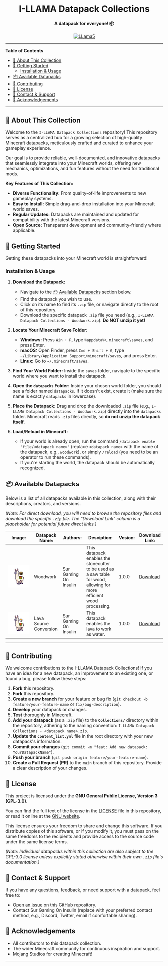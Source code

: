 <div align="center">
	<h1>I-LLAMA Datapack Collections</h1>
	<h4>A datapack for everyone! 📦</h4>
<a href="https://ibb.co/x8RzdnCS"><img src="https://i.ibb.co/R4VQdXvp/LLama5.png" alt="LLama5" border="0" height=250 width=auto></a>
</div>

---

**Table of Contents**

- [🌟 About This Collection](#-about-this-collection)
- [🚀 Getting Started](#-getting-started)
  - [Installation & Usage](#installation--usage)
- [📦 Available Datapacks](#-available-datapacks)
- [🤝 Contributing](#-contributing)
- [📄 License](#-license)
- [📧 Contact & Support](#-contact--support)
- [🙏 Acknowledgements](#-acknowledgements)

---

## 🌟 About This Collection

Welcome to the `I-LLAMA Datapack Collections` repository! This repository serves as a centralized hub for a growing selection of high-quality Minecraft datapacks, meticulously crafted and curated to enhance your gameplay experience.

Our goal is to provide reliable, well-documented, and innovative datapacks that seamlessly integrate into your Minecraft worlds, offering new mechanics, optimizations, and fun features without the need for traditional mods.

**Key Features of This Collection:**

- **Diverse Functionality:** From quality-of-life improvements to new gameplay systems.
- **Easy to Install:** Simple drag-and-drop installation into your Minecraft world saves.
- **Regular Updates:** Datapacks are maintained and updated for compatibility with the latest Minecraft versions.
- **Open Source:** Transparent development and community-friendly where applicable.

## 🚀 Getting Started

Getting these datapacks into your Minecraft world is straightforward!

### Installation & Usage

1.  **Download the Datapack:**

    - Navigate to the [📦 Available Datapacks](#-available-datapacks) section below.
    - Find the datapack you wish to use.
    - Click on its name to find its `.zip` file, or navigate directly to the root of this repository.
    - Download the specific datapack `.zip` file you need (e.g., `I-LLAMA Datapack Collections - Woodwork.zip`). **Do NOT unzip it yet!**

2.  **Locate Your Minecraft Save Folder:**

    - **Windows:** Press `Win + R`, type `%appdata%\.minecraft\saves`, and press Enter.
    - **macOS:** Open Finder, press `Cmd + Shift + G`, type `~/Library/Application Support/minecraft/saves`, and press Enter.
    - **Linux:** Go to `~/.minecraft/saves`.

3.  **Find Your World Folder:** Inside the `saves` folder, navigate to the specific world where you want to install the datapack.

4.  **Open the `datapacks` Folder:** Inside your chosen world folder, you should see a folder named `datapacks`. If it doesn't exist, create it (make sure the name is exactly `datapacks` in lowercase).

5.  **Place the Datapack:** Drag and drop the downloaded `.zip` file (e.g., `I-LLAMA Datapack Collections - Woodwork.zip`) directly into the `datapacks` folder. Minecraft reads `.zip` files directly, so **do not unzip the datapack itself.**

6.  **Load/Reload in Minecraft:**
    - If your world is already open, run the command `/datapack enable "file/<datapack_name>"` (replace `<datapack_name>` with the name of the datapack, e.g., `woodwork`), or simply `/reload` (you need to be an operator to run these commands).
    - If you're starting the world, the datapack should be automatically recognized.

## 📦 Available Datapacks

Below is a list of all datapacks available in this collection, along with their descriptions, creators, and versions.

_(Note: For direct download, you will need to browse the repository files and download the specific `.zip` file. The "Download Link" column is a placeholder for potential future direct links.)_

| Image: | Datapack Name: | Authors: | Desciption: | Vesion: | Download Link: |
|---|---|---|---|---|---|
| ![Woodwork](./Collections_ART/Woodwork.png "Woodwork") | Woodwork | Sur Gaming On Insulin | This datapack enables the stonecutter to be used as a saw table for wood,<br>allowing for more efficient wood processing. | 1.0.0 | [Download](https://github.com/surgamingoninsulin/I-LLAMA_Datapack_Collections/raw/refs/heads/main/Collections/I-LLAMA%20Datapack%20Collections%20-%20Woodwork.zip) |
| ![alt text](./Collections_ART/Lava-Source-Conversion.png "Lava Source Conversion") | Lava Source Conversion | Sur Gaming On Insulin | This datapack enables the lava to work as water. | 1.0.0 | [Download](https://github.com/surgamingoninsulin/I-LLAMA_Datapack_Collections/raw/refs/heads/main/Collections/I-LLAMA%20Datapack%20Collections%20-%20Lava%20Source%20Conversion.zip) |

---

## 🤝 Contributing

We welcome contributions to the I-LLAMA Datapack Collections! If you have an idea for a new datapack, an improvement to an existing one, or found a bug, please follow these steps:

1.  **Fork** this repository.
1.  **Fork** this repository.
1.  **Create a new branch** for your feature or bug fix (`git checkout -b feature/your-feature-name` or `fix/bug-description`).
1.  **Develop** your datapack or changes.
1.  **Test** thoroughly in Minecraft.
1.  **Add your datapack** (as a `.zip` file) to the **`Collections/`** directory within the repository, adhering to the naming convention: `I-LLAMA Datapack Collections - <datapack name>.zip`.
1.  **Update the `content_list.yml`** file in the root directory with your new datapack's information.
1.  **Commit your changes** (`git commit -m "feat: Add new datapack: YourDatapackName"`).
1.  **Push your branch** (`git push origin feature/your-feature-name`).
1.  **Create a Pull Request (PR)** to the `main` branch of this repository. Provide a clear description of your changes.

## 📄 License

This project is licensed under the **GNU General Public License, Version 3 (GPL-3.0)**.

You can find the full text of the license in the [LICENSE](LICENSE) file in this repository, or read it online at the [GNU website](https://www.gnu.org/licenses/gpl-3.0.html).

This license ensures your freedom to share and change this software. If you distribute copies of this software, or if you modify it, you must pass on the same freedoms to the recipients and provide access to the source code under the same license terms.

_(Note: Individual datapacks within this collection are also subject to the GPL-3.0 license unless explicitly stated otherwise within their own `.zip` file's documentation.)_

## 📧 Contact & Support

If you have any questions, feedback, or need support with a datapack, feel free to:

- [Open an issue](https://github.com/YOUR_GITHUB_USERNAME/I-LLAMA-Datapack-Collections/issues/new/choose) on this GitHub repository.
- Contact Sur Gaming On Insulin (replace with your preferred contact method, e.g., Discord, Twitter, email if comfortable sharing).

## 🙏 Acknowledgements

- All contributors to this datapack collection.
- The wider Minecraft community for continuous inspiration and support.
- Mojang Studios for creating Minecraft!

---
